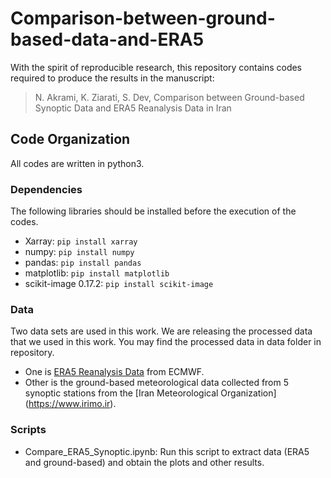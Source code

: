 # Comparison-between-ground-based-data-and-ERA5

With the spirit of reproducible research, this repository contains codes required to produce the results in the manuscript:

> N. Akrami, K. Ziarati, S. Dev, Comparison between Ground-based Synoptic Data and ERA5 Reanalysis Data in Iran


## Code Organization
All codes are written in python3.

### Dependencies
The following libraries should be installed before the execution of the codes.

- Xarray: `pip install xarray`
- numpy: `pip install numpy`
- pandas: `pip install pandas`
- matplotlib: `pip install matplotlib`
- scikit-image 0.17.2: `pip install scikit-image`


### Data
Two data sets are used in this work. We are releasing the processed data that we used in this work. You may find the processed data in data folder in repository.
- One is [ERA5 Reanalysis Data](https://cds.climate.copernicus.eu/cdsapp#!/dataset/reanalysis-era5-single-levels?tab=form) from ECMWF. 
- Other is the ground-based meteorological data collected from 5 synoptic stations from the [Iran Meteorological Organization] (https://www.irimo.ir).


### Scripts
- Compare_ERA5_Synoptic.ipynb: Run this script to extract data (ERA5 and ground-based) and obtain the plots and other results. 
